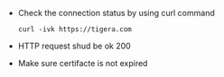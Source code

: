 - Check the connection status by using curl command

  `curl -ivk https://tigera.com`
  
- HTTP request shud be ok 200
- Make sure certifacte is not expired
